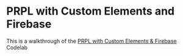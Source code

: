 # PRPL with Custom Elements and Firebase

This is a walkthrough of the [PRPL with Custom Elements & Firebase](https://codelabs.developers.google.com/codelabs/prpl-ce-firebase/index.html) Codelab